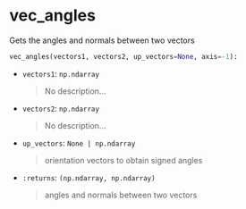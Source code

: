 # <a id="McUtils.Numputils.VectorOps.vec_angles">vec_angles</a>

Gets the angles and normals between two vectors

```python
vec_angles(vectors1, vectors2, up_vectors=None, axis=-1): 
```

- `vectors1`: `np.ndarray`
    >No description...
- `vectors2`: `np.ndarray`
    >No description...
- `up_vectors`: `None | np.ndarray`
    >orientation vectors to obtain signed angles
- `:returns`: `(np.ndarray, np.ndarray)`
    >angles and normals between two vectors



